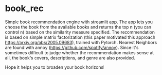 # book_rec

Simple book recommendation engine with streamlit app. The app lets you choose the book from
the available books and returns the top n (you can control n) based on the similarity measure specified.
The recommendation is based on simple matrix factorization (this paper motivated this approach https://arxiv.org/abs/2005.09683), trained with Pytorch. Nearest Neighbors are found with annoy (https://github.com/spotify/annoy). Since it's sometimes difficult to judge whether
the recommendation makes sense at all, the book's covers, descriptions, and genre are also provided.

Hope it helps you to broaden your book horizons!
